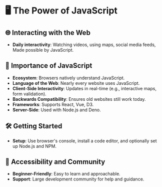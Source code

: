 # 🖥️ The Power of JavaScript

## 🌐 Interacting with the Web

- **Daily interactivity**: Watching videos, using maps, social media feeds, Made possible by JavaScript.

## 🚀 Importance of JavaScript

- **Ecosystem**: Browsers natively understand JavaScript.
- **Language of the Web**: Nearly every website uses JavaScript.
- **Client-Side Interactivity**: Updates in real-time (e.g., interactive maps, form validation).
- **Backwards Compatibility**: Ensures old websites still work today.
- **Frameworks**: Supports React, Vue, D3.
- **Server-Side**: Used with Node.js and Deno.

## 🛠️ Getting Started

- **Setup**: Use browser's console, install a code editor, and optionally set up Node.js and NPM.

## 🚀 Accessibility and Community

- **Beginner-Friendly**: Easy to learn and approachable.
- **Support**: Large development community for help and guidance.

